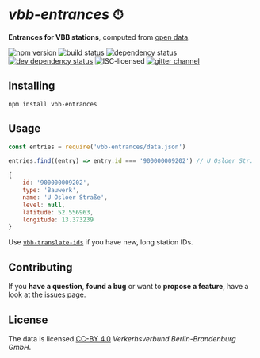 # *vbb-entrances* ⏱

**Entrances for VBB stations**, computed from [open data](https://daten.berlin.de/datensaetze/koordinaten-der-zugangsmöglichkeiten-zu-stationen).

[![npm version](https://img.shields.io/npm/v/vbb-entrances.svg)](https://www.npmjs.com/package/vbb-entrances)
[![build status](https://img.shields.io/travis/derhuerst/vbb-entrances.svg)](https://travis-ci.org/derhuerst/vbb-entrances)
[![dependency status](https://img.shields.io/david/derhuerst/vbb-entrances.svg)](https://david-dm.org/derhuerst/vbb-entrances)
[![dev dependency status](https://img.shields.io/david/dev/derhuerst/vbb-entrances.svg)](https://david-dm.org/derhuerst/vbb-entrances#info=devDependencies)
![ISC-licensed](https://img.shields.io/github/license/derhuerst/vbb-entrances.svg)
[![gitter channel](https://badges.gitter.im/derhuerst/vbb-rest.svg)](https://gitter.im/derhuerst/vbb-rest)


## Installing

```shell
npm install vbb-entrances
```


## Usage

```js
const entries = require('vbb-entrances/data.json')

entries.find((entry) => entry.id === '900000009202') // U Osloer Str.
```

```js
{
	id: '900000009202',
	type: 'Bauwerk',
	name: 'U Osloer Straße',
	level: null,
	latitude: 52.556963,
	longitude: 13.373239
}
```

Use [`vbb-translate-ids`](https://github.com/derhuerst/vbb-translate-ids) if you have new, long station IDs.


## Contributing

If you **have a question**, **found a bug** or want to **propose a feature**, have a look at [the issues page](https://github.com/derhuerst/vbb-entrances/issues).


## License

The data is licensed [CC-BY 4.0](https://creativecommons.org/licenses/by/4.0/) *Verkerhsverbund Berlin-Brandenburg GmbH*.
